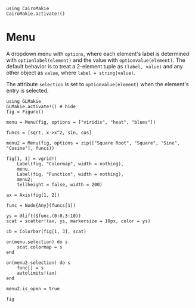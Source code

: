 ```@eval
using CairoMakie
CairoMakie.activate!()
```

# Menu

A dropdown menu with `options`, where each element's label is determined with `optionlabel(element)`
and the value with `optionvalue(element)`. The default behavior is to treat a 2-element tuple
as `(label, value)` and any other object as `value`, where `label = string(value)`.

The attribute `selection` is set to `optionvalue(element)` when the element's entry is selected.



```@example
using GLMakie
GLMakie.activate!() # hide
fig = Figure()

menu = Menu(fig, options = ["viridis", "heat", "blues"])

funcs = [sqrt, x->x^2, sin, cos]

menu2 = Menu(fig, options = zip(["Square Root", "Square", "Sine", "Cosine"], funcs))

fig[1, 1] = vgrid!(
    Label(fig, "Colormap", width = nothing),
    menu,
    Label(fig, "Function", width = nothing),
    menu2;
    tellheight = false, width = 200)

ax = Axis(fig[1, 2])

func = Node{Any}(funcs[1])

ys = @lift($func.(0:0.3:10))
scat = scatter!(ax, ys, markersize = 10px, color = ys)

cb = Colorbar(fig[1, 3], scat)

on(menu.selection) do s
    scat.colormap = s
end

on(menu2.selection) do s
    func[] = s
    autolimits!(ax)
end

menu2.is_open = true

fig
```
